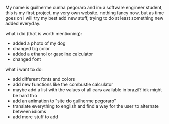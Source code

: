 My name is guilherme cunha pegoraro and im a software engineer student, this is my first project, my very own website.
nothing fancy now, but as time goes on i will try my best add new stuff, trying to do at least something new added everyday.

what i did (that is worth mentioning):
- added a photo of my dog
- changed bg color
- added a ethanol or gasoline calculator 
- changed font

what i want to do:
- add different fonts and colors
- add new functions like the combustle calculator
- maybe add a list with the values of all cars available in brazil? idk might be hard tho
- add an animation to "site do guilherme pegoraro"
- translate everything to english and find a way for the user to alternate between idioms
- add more stuff to add